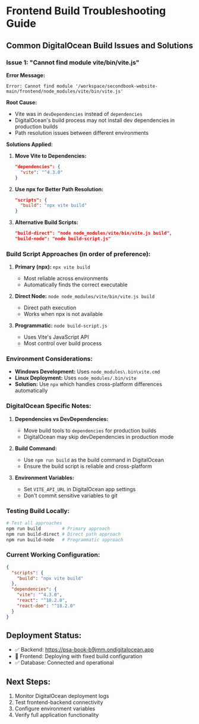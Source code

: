 # Frontend Build Troubleshooting Guide

## Common DigitalOcean Build Issues and Solutions

### Issue 1: "Cannot find module vite/bin/vite.js"

**Error Message:**
```
Error: Cannot find module '/workspace/secondbook-website-main/frontend/node_modules/vite/bin/vite.js'
```

**Root Cause:**
- Vite was in `devDependencies` instead of `dependencies`
- DigitalOcean's build process may not install dev dependencies in production builds
- Path resolution issues between different environments

**Solutions Applied:**

1. **Move Vite to Dependencies:**
   ```json
   "dependencies": {
     "vite": "^4.3.0"
   }
   ```

2. **Use npx for Better Path Resolution:**
   ```json
   "scripts": {
     "build": "npx vite build"
   }
   ```

3. **Alternative Build Scripts:**
   ```json
   "build-direct": "node node_modules/vite/bin/vite.js build",
   "build-node": "node build-script.js"
   ```

### Build Script Approaches (in order of preference):

1. **Primary (npx):** `npx vite build`
   - Most reliable across environments
   - Automatically finds the correct executable

2. **Direct Node:** `node node_modules/vite/bin/vite.js build`
   - Direct path execution
   - Works when npx is not available

3. **Programmatic:** `node build-script.js`
   - Uses Vite's JavaScript API
   - Most control over build process

### Environment Considerations:

- **Windows Development:** Uses `node_modules\.bin\vite.cmd`
- **Linux Deployment:** Uses `node_modules/.bin/vite`
- **Solution:** Use `npx` which handles cross-platform differences automatically

### DigitalOcean Specific Notes:

1. **Dependencies vs DevDependencies:**
   - Move build tools to `dependencies` for production builds
   - DigitalOcean may skip devDependencies in production mode

2. **Build Command:**
   - Use `npm run build` as the build command in DigitalOcean
   - Ensure the build script is reliable and cross-platform

3. **Environment Variables:**
   - Set `VITE_API_URL` in DigitalOcean app settings
   - Don't commit sensitive variables to git

### Testing Build Locally:

```bash
# Test all approaches
npm run build        # Primary approach
npm run build-direct # Direct path approach  
npm run build-node   # Programmatic approach
```

### Current Working Configuration:

```json
{
  "scripts": {
    "build": "npx vite build"
  },
  "dependencies": {
    "vite": "^4.3.0",
    "react": "^18.2.0",
    "react-dom": "^18.2.0"
  }
}
```

## Deployment Status:

- ✅ Backend: https://psa-book-b9jmm.ondigitalocean.app
- 🔄 Frontend: Deploying with fixed build configuration
- ✅ Database: Connected and operational

## Next Steps:

1. Monitor DigitalOcean deployment logs
2. Test frontend-backend connectivity
3. Configure environment variables
4. Verify full application functionality
